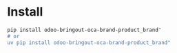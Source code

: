 # Install

```bash
pip install odoo-bringout-oca-brand-product_brand"
# or
uv pip install odoo-bringout-oca-brand-product_brand"
```
